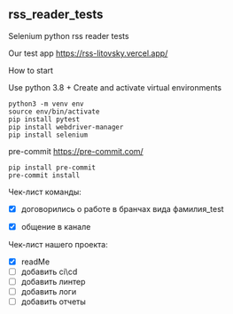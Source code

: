 ## rss_reader_tests
Selenium python rss reader tests

Our test app https://rss-litovsky.vercel.app/

How to start

Use python 3.8 + Create and activate virtual environments

```angular2html
python3 -m venv env
source env/bin/activate
pip install pytest
pip install webdriver-manager
pip install selenium
```
pre-commit https://pre-commit.com/
```angular2html
pip install pre-commit
pre-commit install
```
Чек-лист команды:
+ [x] договорились о работе в бранчах вида фамилия_test
+ [x] общение в канале


Чек-лист нашего проекта:
+ [x] readMe
+ [ ] добавить ci\cd
+ [ ] добавить линтер
+ [ ] добавить логи
+ [ ] добавить отчеты
